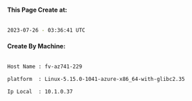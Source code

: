 
   
#### This Page Create at:

```bash

2023-07-26 - 03:36:41 UTC

```

#### Create By Machine:

```bash

Host Name : fv-az741-229

platform  : Linux-5.15.0-1041-azure-x86_64-with-glibc2.35

Ip Local  : 10.1.0.37

```

